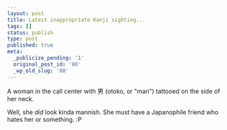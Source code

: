```yaml
---
layout: post
title: Latest inappropriate Kanji sighting...
tags: []
status: publish
type: post
published: true
meta:
  _publicize_pending: '1'
  original_post_id: '80'
  _wp_old_slug: '80'
---
```

A woman in the call center with 男 (otoko, or "man") tattooed on the side of her neck.

Well, she *did* look kinda mannish.  She must have a Japanophile friend who hates her or something.  :P
